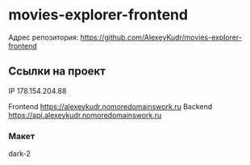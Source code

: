 # movies-explorer-frontend
Адрес репозитория: https://github.com/AlexeyKudr/movies-explorer-frontend

## Ссылки на проект

IP 178.154.204.88

Frontend https://alexeykudr.nomoredomainswork.ru
Backend https://api.alexeykudr.nomoredomainswork.ru

### Макет
dark-2